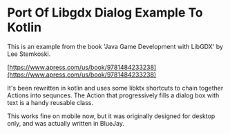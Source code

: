 # Port Of Libgdx Dialog Example To Kotlin

This is an example from the book 'Java Game Development with LibGDX' by Lee Stemkoski.

[https://www.apress.com/us/book/9781484233238](https://www.apress.com/us/book/9781484233238)  

It's been rewritten in kotlin and uses some libktx shortcuts to chain together Actions into sequnces. The Action that 
progressively fills a dialog box with text is a handy reusable class.

This works fine on mobile now, but it was originally designed for desktop only, and was actually written in BlueJay.

